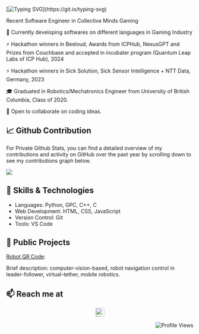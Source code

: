 [![Typing SVG](https://readme-typing-svg.demolab.com/?lines=Hi+there,+I'm+Maryam+Zahiri!👋;A+Software+Engineer.;Nice+to+e-meet+you.)](https://git.io/typing-svg)

<!--
**MaryamZahiri/MaryamZahiri** is a ✨ _special_ ✨ repository because its `README.md` (this file) appears on your GitHub profile.

Here are some ideas to get you started:

- 🔭 I’m currently working on ...
- 🌱 I’m currently learning ...
- 👯 I’m looking to collaborate on ...
- 🤔 I’m looking for help with ...
- 💬 Ask me about ...
- 📫 How to reach me: ...
- 😄 Pronouns: ...
- ⚡ Fun fact: ...
-->

Recent Software Engineer in Collective Minds Gaming

🔭 Currently developing softwares on different languages in Gaming Industry

⚡ Hackathon winners in Beeloud, Awards from ICPHub, NexusGPT and Prizes from Couchbase and accepted in incubater program (Quantum Leap Labs of ICP Hub), 2024

⚡ Hackathon winners in Sick Solution, Sick Sensor Intelligence + NTT Data, Germany, 2023

🎓 Graduated in Robotics/Mechatronics Engineer from University of British Columbia, Class of 2020.

👯 Open to collaborate on coding ideas.

##
## 📈 Github Contribution
For Private Github Stats, you can find a detailed overview of my contributions and activity on GitHub over the past year by scrolling down to see my contributions graph below.

<img align="center" src="https://github.com/MaryamZahiri/MaryamZahiri/assets/52676399/c33b217a-ea9c-4d0b-893b-7f3ffa2cefcf">

<!--
![Your GitHub Stats](https://github-readme-stats.vercel.app/api?username=MaryamZahiri&show_icons=true&count_private=true&theme=dark)
-->

##
## 🚀 Skills & Technologies
- Languages: Python, GPC, C++, C
- Web Development: HTML, CSS, JavaScript
- Version Control: Git
- Tools: VS Code

##
## 💼 Public Projects
[Robot QR Code](https://github.com/MaryamZahiri/Robot-QR-code): 

Brief description: computer-vision-based, robot navigation control in leader-follower, virtual-tether, mobile robotics.

##
## 📫 Reach me at

<p align="center">
  <a href="https://www.linkedin.com/in/Mary-Zahiri"> 
    <img align="center" src="https://upload.wikimedia.org/wikipedia/commons/c/ca/LinkedIn_logo_initials.png" alt="LinkedIn" width="24" height="24" />
  </a>
</p>

<!--
![Profile Views](https://shields.io/github/watchers/MaryamZahiri/MaryamZahiri?style=social)

![Profile Views](https://hits.seeyoufarm.com/api/count/incr/badge.svg?url=https://github.com/MaryamZahiri&title=Profile%20Views)
-->

<!-- <img align="left" src="https://shields.io/github/watchers/MaryamZahiri/MaryamZahiri?style=social"> -->

<img align="right" src="https://hits.seeyoufarm.com/api/count/incr/badge.svg?url=https://github.com/MaryamZahiri&title=Profile%20Views" alt="Profile Views">
